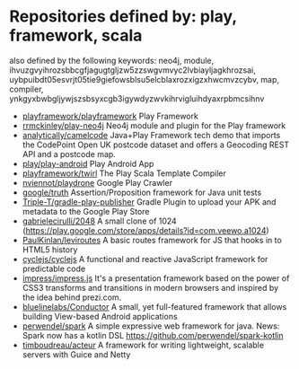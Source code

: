 # Repositories defined by: play, framework, scala

also defined by the following keywords: neo4j, module, ihvuzgvyihrozsbbcgfjagugtgljzw5zzswgvmvyc2lvbiayljagkhrozsai, uybpuibdt05esvrjt05tie9giefowsblsu5elcblaxrozxigzxhwcmvzcybv, map, compiler, ynkgyxbwbgljywjszsbsyxcgb3igywdyzwvkihrvigluihdyaxrpbmcsihnv

- [playframework/playframework](https://github.com/playframework/playframework)
  Play Framework
- [rrmckinley/play-neo4j](https://github.com/rrmckinley/play-neo4j)
  Neo4j module and plugin for the Play framework
- [analytically/camelcode](https://github.com/analytically/camelcode)
  Java+Play Framework tech demo that imports the CodePoint Open UK postcode dataset and offers a Geocoding REST API and a postcode map.
- [play/play-android](https://github.com/play/play-android)
  Play Android App
- [playframework/twirl](https://github.com/playframework/twirl)
  The Play Scala Template Compiler
- [nviennot/playdrone](https://github.com/nviennot/playdrone)
  Google Play Crawler
- [google/truth](https://github.com/google/truth)
  Assertion/Proposition framework for Java unit tests
- [Triple-T/gradle-play-publisher](https://github.com/Triple-T/gradle-play-publisher)
  Gradle Plugin to upload your APK and metadata to the Google Play Store
- [gabrielecirulli/2048](https://github.com/gabrielecirulli/2048)
  A small clone of 1024 (https://play.google.com/store/apps/details?id=com.veewo.a1024)
- [PaulKinlan/leviroutes](https://github.com/PaulKinlan/leviroutes)
  A basic routes framework for JS that hooks in to HTML5 history
- [cyclejs/cyclejs](https://github.com/cyclejs/cyclejs)
  A functional and reactive JavaScript framework for predictable code
- [impress/impress.js](https://github.com/impress/impress.js)
  It's a presentation framework based on the power of CSS3 transforms and transitions in modern browsers and inspired by the idea behind prezi.com.
- [bluelinelabs/Conductor](https://github.com/bluelinelabs/Conductor)
  A small, yet full-featured framework that allows building View-based Android applications
- [perwendel/spark](https://github.com/perwendel/spark)
  A simple expressive web framework for java. News: Spark now has a kotlin DSL https://github.com/perwendel/spark-kotlin
- [timboudreau/acteur](https://github.com/timboudreau/acteur)
  A framework for writing lightweight, scalable servers with Guice and Netty
